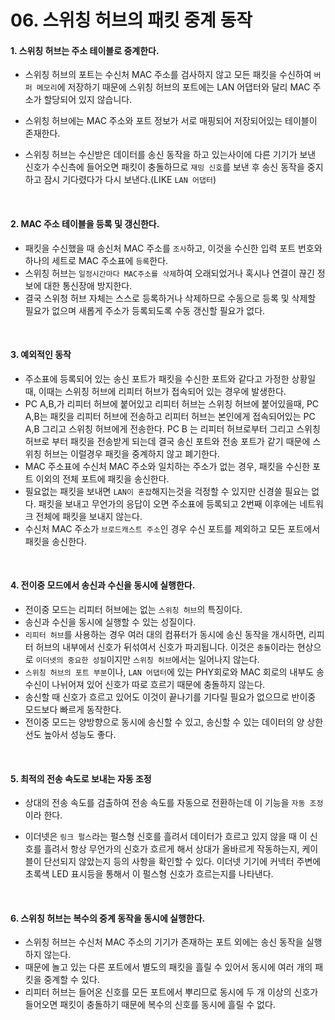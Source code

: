# 06. 스위칭 허브의 패킷 중계 동작

#### 1. 스위칭 허브는 주소 테이블로 중계한다.

- 스위칭 허브의 포트는 수신처 MAC 주소를 검사하지 않고 모든 패킷을 수신하여 `버퍼 메모리`에 저장하기 때문에 스위칭 허브의 포트에는 LAN 어댑터와 달리 MAC 주소가 할당되어 있지 않습니다.
- 스위칭 허브에는 MAC 주소와 포트 정보가 서로 매핑되어 저장되어있는 테이블이 존재한다.

- 스위칭 허브는 수신받은 데이터를 송신 동작을 하고 있는사이에 다른 기기가 보낸 신호가 수신측에 들어오면 패킷이 충돌하므로 `재밍 신호`를 보낸 후 송신 동작을 중지하고 잠시 기다렸다가 다시 보낸다.(LIKE `LAN 어댑터`)

<br>

#### 2. MAC 주소 테이블을 등록 및 갱신한다.

- 패킷을 수신했을 때 송신처 MAC 주소를 `조사`하고, 이것을 수신한 입력 포트 번호와 하나의 세트로 MAC 주소표에 `등록`한다.
- 스위칭 허브는 `일정시간마다 MAC주소를 삭제`하여 오래되었거나 혹시나 연결이 끊긴 정보에 대한 통신장애 방지한다.
- 결국 스위청 허브 자체는 스스로 등록하거나 삭제하므로 수동으로 등록 및 삭제할 필요가 없으며 새롭게 주소가 등록되도록 수동 갱신할 필요가 없다.

<br>

#### 3. 예외적인 동작

- 주소표에 등록되어 있는 송신 포트가 패킷을 수신한 포트와 같다고 가정한 상황일때, 이때는 스위칭 허브에 리피터 허브가 접속되어 있는 경우에 발생한다.
- PC A,B,가 리피터 허브에 붙어있고 리피터 허브는 스위칭 허브에 붙어있을때, PC A,B는 패킷을   리피터 허브에 전송하고 리피터 허브는 본인에게 접속되어있는 PC A,B 그리고 스위칭 허브에게 전송한다. PC B 는 리피터 허브로부터 그리고 스위칭 허브로 부터 패킷을 전송받게 되는데  결국 송신 포트와 전송 포트가 같기 때문에 스위칭 허브는 이럴경우 패킷을 중계하지 않고 폐기한다.
- MAC 주소표에 수신처 MAC 주소와 일치하는 주소가 없는 경우, 패킷을 수신한 포트 이외의 전체 포트에 패킷을 송신한다.
- 필요없는 패킷을 보내면 `LAN이 혼잡`해지는것을 걱정할 수 있지만 신경쓸 필요는 없다. 패킷을 보내고 무언가의 응답이 오면 주소표에 등록되고 2번째 이후에는 네트워크 전체에 패킷을 보내지 않는다.
- 수신처 MAC 주소가 `브로드캐스트 주소`인 경우 수신 포트를 제외하고 모든 포트에서 패킷을 송신한다.

<br>

#### 4. 전이중 모드에서 송신과 수신을 동시에 실행한다.

- 전이중 모드는 리피터 허브에는 없는 `스위칭 허브`의 특징이다.
- 송신과 수신을 동시에 실행할 수 있는 성질이다.
- `리피터 허브`를 사용하는 경우 여러 대의 컴퓨터가 동시에 송신 동작을 개시하면, 리피터 허브의 내부에서 신호가 뒤섞여서 신호가 파괴됩니다. 이것은 `충돌`이라는 현상으로 `이더넷의 중요한 성질`이지만 `스위칭 허브`에서는 일어나지 않는다.
- `스위칭 허브의 포트 부분`이나, `LAN 어댑터`에 있는 PHY회로와 MAC 회로의 내부도 송수신이 나뉘어져 있어 신호가 따로 흐르기 때문에 충돌하지 않는다.
- 송신할 때 신호가 흐르고 있어도 이것이 끝나기를 기다릴 필요가 없으므로 반이중 모드보다 빠르게 동작한다.
- 전이중 모드는 양방향으로 동시에 송신할 수 있고, 송신할 수 있는 데이터의 양 상한선도 높아서 성능도 좋다.

<br>

#### 5. 최적의 전송 속도로 보내는 자동 조정

- 상대의 전송 속도를 검출하여 전송 속도를 자동으로 전환하는데 이 기능을 `자동 조정` 이라 한다.

- 이더넷은 `링크 펄스`라는 펄스형 신호를 흘려서 데이터가 흐르고 있지 않을 때 이 신호를 흘려서 항상 무언가의 신호가 흐르게 해서 상대가 올바르게 작동하는지, 케이블이 단선되지 않았는지 등의 사항을 확인할 수 있다. 이더넷 기기에 커넥터 주변에 초록색 LED 표시등을 통해서 이 펄스형 신호가 흐르는지를 나타낸다.

<br>

#### 6. 스위칭 허브는 복수의 중계 동작을 동시에 실행한다.

- 스위칭 허브는 수신처  MAC 주소의 기기가 존재하는 포트 외에는 송신 동작을 실행하지 않는다.
- 때문에 놀고 있는 다른 포트에서 별도의 패킷을 흘릴 수 있어서 동시에 여러 개의 패킷을 중계할 수 있다.
- 리피터 허브는 들어온 신호를 모든 포트에서 뿌리므로 동시에 두 개 이상의 신호가 들어오면 패킷이 충돌하기 때문에 복수의 신호를 동시에 흘릴 수 없다.

#### 
